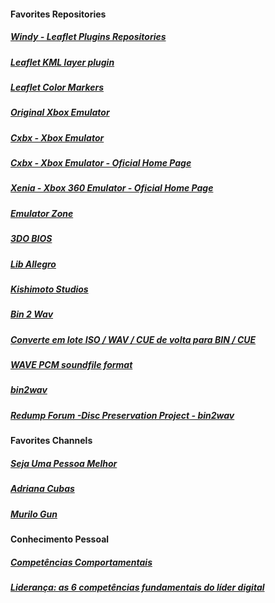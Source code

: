 #### Favorites Repositories

##### [Windy - Leaflet Plugins Repositories](https://github.com/windycom)<br/>

##### [Leaflet KML layer plugin](https://github.com/windycom/leaflet-kml)<br/>

##### [Leaflet Color Markers](https://github.com/pointhi/leaflet-color-markers)<br/> 

##### [Original Xbox Emulator](https://github.com/mborgerson/xemu/wiki)<br/>

##### [Cxbx - Xbox Emulator](https://github.com/Cxbx-Reloaded/Cxbx-Reloaded)<br/>

##### [Cxbx - Xbox Emulator - Oficial Home Page](https://cxbx-reloaded.co.uk/)<br/>

##### [Xenia - Xbox 360 Emulator - Oficial Home Page](https://github.com/xenia-project/xenia)<br/>

##### [Emulator Zone](https://www.emulator-zone.com/)<br/>

##### [3DO BIOS](https://github.com/trapexit/3do-bios)<br/>

##### [Lib Allegro](https://github.com/liballeg)<br/>

##### [Kishimoto Studios](https://github.com/KishimotoStudios)<br/>

##### [Bin 2 Wav](https://github.com/raydac/bkbin2wav)<br/>

##### [Converte em lote ISO / WAV / CUE de volta para BIN / CUE](https://sobrelinux.info/questions/832383/batch-convert-iso-wav-cue-back-into-bin-cue)<br/>

##### [WAVE PCM soundfile format](http://soundfile.sapp.org/doc/WaveFormat/)<br/>

##### [bin2wav](https://github.com/saramibreak/bin2wav)<br/>

##### [Redump Forum -Disc Preservation Project -  bin2wav](http://forum.redump.org/topic/13882/bin2wav/)<br/>

#### Favorites Channels

##### [Seja Uma Pessoa Melhor](https://www.youtube.com/channel/UCbG7_Agdb99rhG9-rhY8iTg)<br/>

##### [Adriana Cubas](https://www.youtube.com/channel/UCmTTKDgAAciioZX5HlEcP7w)<br/>

##### [Murilo Gun](https://www.youtube.com/channel/UCyw6tt7DUm59NtUgeg_ML7A)<br/>

#### Conhecimento Pessoal

##### [Competências Comportamentais](https://fia.com.br/blog/competencias-comportamentais/)<br/>

##### [Liderança: as 6 competências fundamentais do líder digital](https://www.michaelpage.com.br/advice/carreira-profissional/desenvolvimiento-de-carreira/lideran%C3%A7a-6-compet%C3%AAncias-fundamentais-do)<br/>
